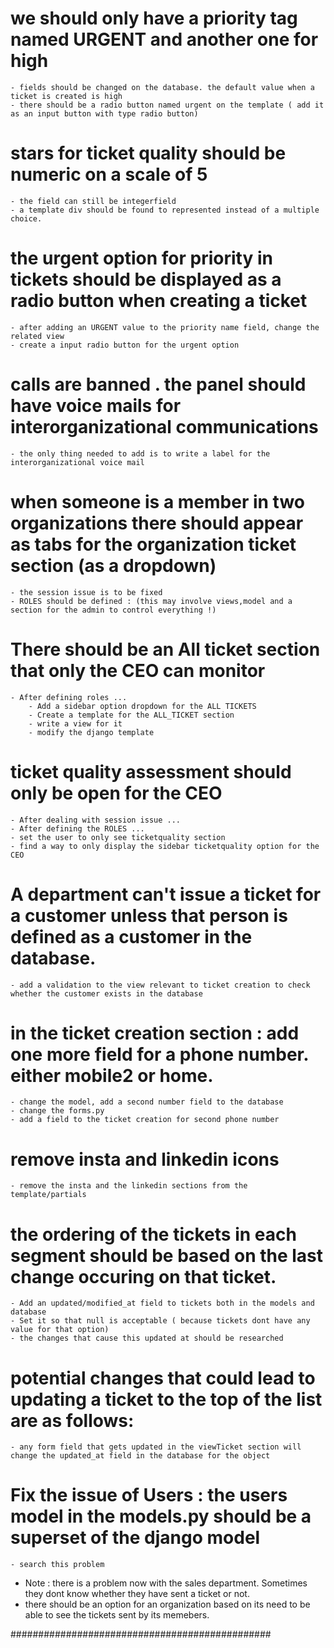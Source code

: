 
<!-- Changes that should be applied in the second phase -->

# we should only have a priority tag named URGENT and another one for high

    - fields should be changed on the database. the default value when a ticket is created is high
    - there should be a radio button named urgent on the template ( add it as an input button with type radio button)

# stars for ticket quality should be numeric on a scale of 5 

    - the field can still be integerfield 
    - a template div should be found to represented instead of a multiple choice.

# the urgent option for priority in tickets should be displayed as a radio button when creating a ticket

    - after adding an URGENT value to the priority name field, change the related view 
    - create a input radio button for the urgent option

# calls are banned . the panel should have voice mails for interorganizational communications

    - the only thing needed to add is to write a label for the interorganizational voice mail

# when someone is a member in two organizations there should appear as tabs for the organization ticket section (as a dropdown)

    - the session issue is to be fixed
    - ROLES should be defined : (this may involve views,model and a section for the admin to control everything !)

# There should be an All ticket section that only the CEO can monitor

    - After defining roles ...
        - Add a sidebar option dropdown for the ALL TICKETS
        - Create a template for the ALL_TICKET section
        - write a view for it
        - modify the django template

# ticket quality assessment should only be open for the CEO

    - After dealing with session issue ...
    - After defining the ROLES ...
    - set the user to only see ticketquality section
    - find a way to only display the sidebar ticketquality option for the CEO 

# A department can't issue a ticket for a customer unless that person is defined as a customer in the database.

    - add a validation to the view relevant to ticket creation to check whether the customer exists in the database 

# in the ticket creation section : add one more field for a phone number. either mobile2 or home.

    - change the model, add a second number field to the database
    - change the forms.py 
    - add a field to the ticket creation for second phone number

# remove insta and linkedin icons

    - remove the insta and the linkedin sections from the template/partials

# the ordering of the tickets in each segment should be based on the last change occuring on that ticket.

    - Add an updated/modified_at field to tickets both in the models and database
    - Set it so that null is acceptable ( because tickets dont have any value for that option)
    - the changes that cause this updated at should be researched

# potential changes that could lead to updating a ticket to the top of the list are as follows:

    - any form field that gets updated in the viewTicket section will change the updated_at field in the database for the object

# Fix the issue of Users : the users model in the models.py should be a superset of the django model

    - search this problem

* Note : there is a problem now with the sales department. Sometimes they dont know whether they have sent a ticket or not. 
* there should be an option for an organization based on its need to be able to see  the tickets sent by its memebers.

###############################################